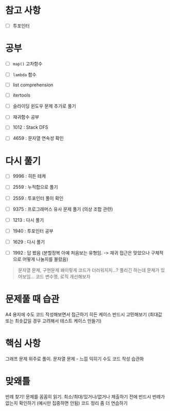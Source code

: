 # 참고 사항
- [ ] 투포인터

# 공부
- [ ] `map()` 고차함수
- [ ] `lambda` 함수
- [ ] list comprehension
- [ ] itertools
- [ ] 슬라이딩 윈도우 문제 추가로 풀기
- [ ] 재귀함수 공부
- [ ] 1012 : Stack DFS 

- [ ] 4659 : 문자열 연속성 확인

# 다시 풀기
- [ ] 9996 : 히든 테케
- [ ] 2559 : 누적합으로 풀기
- [ ] 2559 : 투포인터 풀이 확인
- [ ] 9375 : 프로그래머스 유사 문제 풀기 (의상 조합 관련)
- [ ] 1213 : 다시 풀기
- [ ] 1940 : 투포인터 공부
- [ ] 1629 : 다시 풀기

- [ ] 1992 : 답 봤음 (분할정복 아예 처음보는 유형임. -> 재귀 접근은 맞았으나 구체적으로 어떻게 나눌지를 몰랐음)

> 문자열 문제, 구현문제 왜이렇게 코드가 더러워지지...?
> 풀리긴 하는데 문제가 있어보임... 코드 변수명, 로직 개선해보자


# 문제풀 때 습관
A4 용지에 수도 코드 작성해보면서 접근하기
히든 케이스 반드시 고민해보기 (최대값 또는 최솟값일 경우 고려해서 테스트 케이스 만들기)


# 핵심 사항
그래프 문제 위주로 풀이. 문자열 문제 - 느낌 익히기
수도 코드 작성 습관화

# 맞왜틀
반례 찾기! 문제를 꼼꼼히 읽기.
최소/최대/있거나/없거나
제출하기 전에 반드시 반례가 없는지 확인하기 (예시만 집중하면 안됨)
코드 정리 좀 더 연습하기